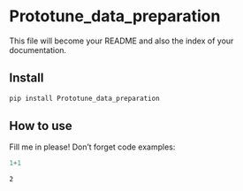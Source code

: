 # Prototune_data_preparation


<!-- WARNING: THIS FILE WAS AUTOGENERATED! DO NOT EDIT! -->

This file will become your README and also the index of your
documentation.

## Install

``` sh
pip install Prototune_data_preparation
```

## How to use

Fill me in please! Don’t forget code examples:

``` python
1+1
```

    2
